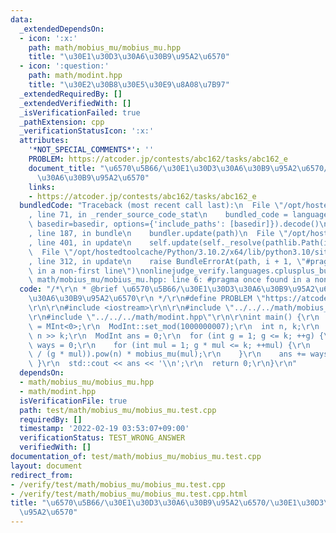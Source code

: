 ```yaml
---
data:
  _extendedDependsOn:
  - icon: ':x:'
    path: math/mobius_mu/mobius_mu.hpp
    title: "\u30E1\u30D3\u30A6\u30B9\u95A2\u6570"
  - icon: ':question:'
    path: math/modint.hpp
    title: "\u30E2\u30B8\u30E5\u30E9\u8A08\u7B97"
  _extendedRequiredBy: []
  _extendedVerifiedWith: []
  _isVerificationFailed: true
  _pathExtension: cpp
  _verificationStatusIcon: ':x:'
  attributes:
    '*NOT_SPECIAL_COMMENTS*': ''
    PROBLEM: https://atcoder.jp/contests/abc162/tasks/abc162_e
    document_title: "\u6570\u5B66/\u30E1\u30D3\u30A6\u30B9\u95A2\u6570/\u30E1\u30D3\
      \u30A6\u30B9\u95A2\u6570"
    links:
    - https://atcoder.jp/contests/abc162/tasks/abc162_e
  bundledCode: "Traceback (most recent call last):\n  File \"/opt/hostedtoolcache/Python/3.10.2/x64/lib/python3.10/site-packages/onlinejudge_verify/documentation/build.py\"\
    , line 71, in _render_source_code_stat\n    bundled_code = language.bundle(stat.path,\
    \ basedir=basedir, options={'include_paths': [basedir]}).decode()\n  File \"/opt/hostedtoolcache/Python/3.10.2/x64/lib/python3.10/site-packages/onlinejudge_verify/languages/cplusplus.py\"\
    , line 187, in bundle\n    bundler.update(path)\n  File \"/opt/hostedtoolcache/Python/3.10.2/x64/lib/python3.10/site-packages/onlinejudge_verify/languages/cplusplus_bundle.py\"\
    , line 401, in update\n    self.update(self._resolve(pathlib.Path(included), included_from=path))\n\
    \  File \"/opt/hostedtoolcache/Python/3.10.2/x64/lib/python3.10/site-packages/onlinejudge_verify/languages/cplusplus_bundle.py\"\
    , line 312, in update\n    raise BundleErrorAt(path, i + 1, \"#pragma once found\
    \ in a non-first line\")\nonlinejudge_verify.languages.cplusplus_bundle.BundleErrorAt:\
    \ math/mobius_mu/mobius_mu.hpp: line 6: #pragma once found in a non-first line\n"
  code: "/*\r\n * @brief \u6570\u5B66/\u30E1\u30D3\u30A6\u30B9\u95A2\u6570/\u30E1\u30D3\
    \u30A6\u30B9\u95A2\u6570\r\n */\r\n#define PROBLEM \"https://atcoder.jp/contests/abc162/tasks/abc162_e\"\
    \r\n\r\n#include <iostream>\r\n\r\n#include \"../../../math/mobius_mu/mobius_mu.hpp\"\
    \r\n#include \"../../../math/modint.hpp\"\r\n\r\nint main() {\r\n  using ModInt\
    \ = MInt<0>;\r\n  ModInt::set_mod(1000000007);\r\n  int n, k;\r\n  std::cin >>\
    \ n >> k;\r\n  ModInt ans = 0;\r\n  for (int g = 1; g <= k; ++g) {\r\n    ModInt\
    \ ways = 0;\r\n    for (int mul = 1; g * mul <= k; ++mul) {\r\n      ways += ModInt(k\
    \ / (g * mul)).pow(n) * mobius_mu(mul);\r\n    }\r\n    ans += ways * g;\r\n \
    \ }\r\n  std::cout << ans << '\\n';\r\n  return 0;\r\n}\r\n"
  dependsOn:
  - math/mobius_mu/mobius_mu.hpp
  - math/modint.hpp
  isVerificationFile: true
  path: test/math/mobius_mu/mobius_mu.test.cpp
  requiredBy: []
  timestamp: '2022-02-19 03:53:07+09:00'
  verificationStatus: TEST_WRONG_ANSWER
  verifiedWith: []
documentation_of: test/math/mobius_mu/mobius_mu.test.cpp
layout: document
redirect_from:
- /verify/test/math/mobius_mu/mobius_mu.test.cpp
- /verify/test/math/mobius_mu/mobius_mu.test.cpp.html
title: "\u6570\u5B66/\u30E1\u30D3\u30A6\u30B9\u95A2\u6570/\u30E1\u30D3\u30A6\u30B9\
  \u95A2\u6570"
---
```

